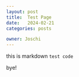 ```yaml
---
layout: post
title:  Test Page
date:   2024-02-21
categories: posts

owner: Joschi
---
```


this is markdown `test code`

bye!
